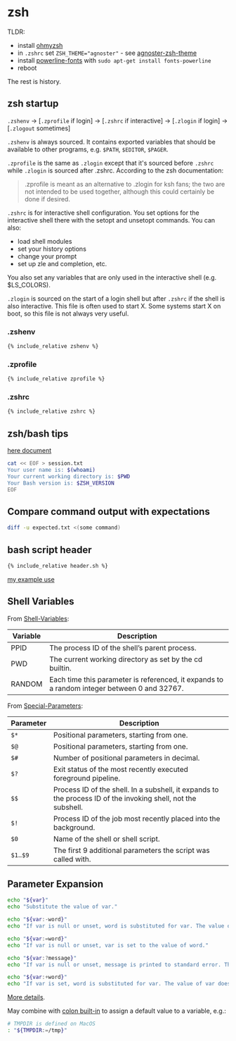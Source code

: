 # zsh

TLDR:

* install [ohmyzsh](https://github.com/ohmyzsh/ohmyzsh)
* in `.zshrc` set `ZSH_THEME="agnoster"` - see
[agnoster-zsh-theme](https://github.com/agnoster/agnoster-zsh-theme)
* install [powerline-fonts](https://github.com/powerline/fonts) with
`sudo apt-get install fonts-powerline`
* reboot

The rest is history.

## zsh startup

`.zshenv` → [`.zprofile` if login] → [`.zshrc` if interactive] → [`.zlogin` if login] → [`.zlogout` sometimes]


`.zshenv` is always sourced.  It contains exported variables that should be
available to other programs, e.g. `$PATH`, `$EDITOR`, `$PAGER`.

`.zprofile` is the same as `.zlogin` except that it's sourced before `.zshrc`
while `.zlogin` is sourced after .zshrc.  According to the zsh documentation:

> .zprofile is meant as an alternative to .zlogin for ksh fans;
> the two are not intended to be used together,
> although this could certainly be done if desired.

`.zshrc` is for interactive shell configuration. You set options for the
interactive shell there with the setopt and unsetopt commands. You can also:

* load shell modules
* set your history options
* change your prompt
* set up zle and completion, etc.

You also set any variables that are only used in the interactive shell (e.g.
$LS_COLORS).

`.zlogin` is sourced on the start of a login shell but after `.zshrc` if the
shell is also interactive.  This file is often used to start X. Some systems
start X on boot, so this file is not always very useful.

### .zshenv

```sh
{% include_relative zshenv %}
```
### .zprofile

```sh
{% include_relative zprofile %}
```

### .zshrc

```sh
{% include_relative zshrc %}
```

## zsh/bash tips

[here document](https://www.howtogeek.com/719058/how-to-use-here-documents-in-bash-on-linux/)

```sh
cat << EOF > session.txt
Your user name is: $(whoami)
Your current working directory is: $PWD
Your Bash version is: $ZSH_VERSION
EOF
```

## Compare command output with expectations

```sh
diff -u expected.txt <(some command)
```

## bash script header

```sh
{% include_relative header.sh %}
```

[my example use](https://gist.github.com/asokolsky4clari/9acbd78dea87f100f04623dbace33c66)

## Shell Variables

From
[Shell-Variables](https://www.gnu.org/software/bash/manual/bash.html#Bourne-Shell-Variables):


Variable|Description
--------|----------
PPID|The process ID of the shell’s parent process.
PWD|The current working directory as set by the cd builtin.
RANDOM| Each time this parameter is referenced, it expands to a random integer between 0 and 32767.

From [Special-Parameters](https://www.gnu.org/software/bash/manual/bash.html#Special-Parameters):


Parameter|Description
---------|----------
`$*`|Positional parameters, starting from one.
`$@`|Positional parameters, starting from one.
`$#`|Number of positional parameters in decimal.
`$?`|Exit status of the most recently executed foreground pipeline.
`$$`|Process ID of the shell. In a subshell, it expands to the process ID of the invoking shell, not the subshell.
`$!`|Process ID of the job most recently placed into the background.
`$0`|Name of the shell or shell script.
`$1`..`$9`|The first 9 additional parameters the script was called with.

## Parameter Expansion

```sh
echo "${var}"
echo "Substitute the value of var."

echo "${var:-word}"
echo "If var is null or unset, word is substituted for var. The value of var does not change."

echo "${var:=word}"
echo "If var is null or unset, var is set to the value of word."

echo "${var:?message}"
echo "If var is null or unset, message is printed to standard error. This checks that variables are set correctly."

echo "${var:+word}"
echo "If var is set, word is substituted for var. The value of var does not change."
```

[More details](https://www.gnu.org/software/bash/manual/html_node/Shell-Parameter-Expansion.html).

May combine with
[colon built-in](https://www.gnu.org/software/bash/manual/html_node/Bourne-Shell-Builtins.html#index-_003a)
to assign a default value to a variable, e.g.:
```sh
# TMPDIR is defined on MacOS
: "${TMPDIR:=/tmp}"
```
